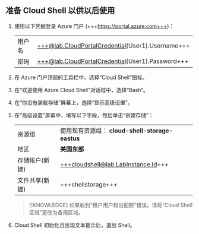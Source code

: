 ## 准备 Cloud Shell 以供以后使用
1. 使用以下凭据登录 Azure 门户 (+++https://portal.azure.com+++)：

    |||
    |--|--|
    |用户名|+++@lab.CloudPortalCredential(User1).Username+++|
    |密码|+++@lab.CloudPortalCredential(User1).Password+++|

1. 在 Azure 门户顶部的工具栏中，选择“Cloud Shell”图标。

1. 在“欢迎使用 Azure Cloud Shell”对话框中，选择“Bash”。

1. 在“你没有装载存储”屏幕上，选择“显示高级设置”。

1. 在“高级设置”屏幕中，填写以下字段，然后单击“创建存储”：

    |||
    |--|--|
    |资源组| 使用现有资源组： **cloud-shell-storage-eastus**|
    |地区| **美国东部** |
    |存储帐户(新建)|+++cloudshell@lab.LabInstance.Id+++|
    |文件共享(新建)|+++shellstorage+++|
    
    >[!KNOWLEDGE] 如果收到“租户用户超出配额”错误，请将“Cloud Shell 区域”更改为备用区域。

1. Cloud Shell 初始化且出现文本提示后，退出 Shell。
